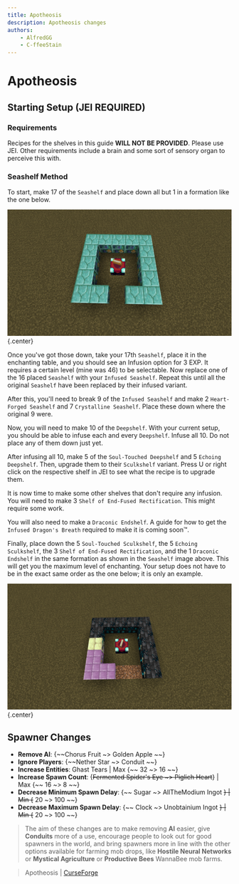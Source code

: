 ```yaml
---
title: Apotheosis
description: Apotheosis changes
authors:
    - AlfredGG
    - C-ffeeStain
---
```


# Apotheosis

## Starting Setup (JEI REQUIRED)

### Requirements

Recipes for the shelves in this guide **WILL NOT BE PROVIDED**. Please use JEI. Other requirements include a brain and some sort of sensory organ to perceive this with.

### Seashelf Method

To start, make 17 of the `Seashelf` and place down all but 1 in a formation like the one below.  

![](img/68747470733a2f2f696d6775722e636f6d2f365464724772772e706e67.png){.center}  

Once you've got those down, take your 17th `Seashelf`, place it in the enchanting table, and you should see an Infusion option for 3 EXP. It requires a certain level (mine was 46) to be selectable. Now replace one of the 16 placed `Seashelf` with your `Infused Seashelf`. Repeat this until all the original `Seashelf` have been replaced by their infused variant.  

After this, you'll need to break 9 of the `Infused Seashelf` and make 2 `Heart-Forged Seashelf` and 7 `Crystalline Seashelf`. Place these down where the original 9 were.  

Now, you will need to make 10 of the `Deepshelf`. With your current setup, you should be able to infuse each and every `Deepshelf`. Infuse all 10. Do not place any of them down just yet.  

After infusing all 10, make 5 of the `Soul-Touched Deepshelf` and 5 `Echoing Deepshelf`. Then, upgrade them to their `Sculkshelf` variant. Press U or right click on the respective shelf in JEI to see what the recipe is to upgrade them.  

It is now time to make some other shelves that don't require any infusion. You will need to make 3 `Shelf of End-Fused Rectification`. This might require some work.  

You will also need to make a `Draconic Endshelf`. A guide for how to get the `Infused Dragon's Breath` required to make it is coming soon:tm:.  

Finally, place down the 5 `Soul-Touched Sculkshelf`, the 5 `Echoing Sculkshelf`, the 3 `Shelf of End-Fused Rectification`, and the 1 `Draconic Endshelf` in the same formation as shown in the `Seashelf` image above. This will get you the maximum level of enchanting. Your setup does not have to be in the exact same order as the one below; it is only an example.

![](img/68747470733a2f2f696d6775722e636f6d2f625959594157532e706e67.png){.center}

## Spawner Changes

- **Remove AI**: {~~Chorus Fruit ~> Golden Apple ~~}
- **Ignore Players**: {~~Nether Star ~> Conduit ~~}
- **Increase Entities**: Ghast Tears | Max {~~ 32 ~> 16 ~~}
- **Increase Spawn Count**: {~~Fermented Spider's Eye ~> Piglich Heart~~} | Max {~~ 16 ~> 8 ~~}
- **Decrease Minimum Spawn Delay**: {~~ Sugar ~> AllTheModium Ingot ~~} | Min {~~ 20 ~> 100 ~~}
- **Decrease Maximum Spawn Delay**: {~~ Clock ~> Unobtainium Ingot ~~} | Min {~~ 20 ~> 100 ~~}

> The aim of these changes are to make removing **AI** easier, give **Conduits** more of a use, encourage people to look out for good spawners in the world, and bring spawners more in line with the other options available for farming mob drops, like **Hostile Neural Networks** or **Mystical Agriculture** or **Productive Bees** WannaBee mob farms.


> Apotheosis | [CurseForge](https://legacy.curseforge.com/minecraft/mc-mods/apotheosis)